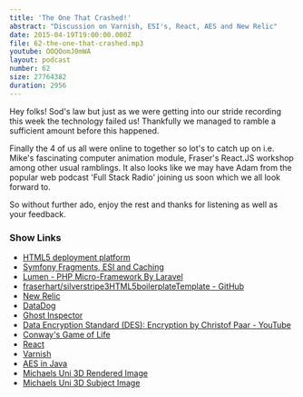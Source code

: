 ```yaml
---
title: 'The One That Crashed!'
abstract: "Discussion on Varnish, ESI's, React, AES and New Relic"
date: 2015-04-19T19:00:00.000Z
file: 62-the-one-that-crashed.mp3
youtube: OOQOomJ0mWA
layout: podcast
number: 62
size: 27764382
duration: 2956
---
```


Hey folks! Sod's law but just as we were getting into our stride recording this week the technology failed us! Thankfully we managed to ramble a sufficient amount before this happened.

Finally the 4 of us all were online to together so lot's to catch up on i.e. Mike's fascinating computer animation module, Fraser's React.JS workshop among other usual ramblings. It also looks like we may have Adam from the popular web podcast 'Full Stack Radio' joining us soon which we all look forward to.

So without further ado, enjoy the rest and thanks for listening as well as your feedback.

### Show Links

- [HTML5 deployment platform](https://www.ludei.com/cocoonjs/)
- [Symfony Fragments, ESI and Caching](https://knpuniversity.com/screencast/new-symfony-2.2/fragments-esi-caching)
- [Lumen - PHP Micro-Framework By Laravel](http://lumen.laravel.com/)
- [fraserhart/silverstripe3HTML5boilerplateTemplate - GitHub](https://github.com/fraserhart/silverstripe3HTML5boilerplateTemplate)
- [New Relic](http://newrelic.com/)
- [DataDog](https://www.datadoghq.com/)
- [Ghost Inspector](https://ghostinspector.com/)
- [Data Encryption Standard (DES): Encryption by Christof Paar - YouTube](https://www.youtube.com/watch?v=kPBJIhpcZgE)
- [Conway's Game of Life](http://en.wikipedia.org/wiki/Conway%27s_Game_of_Life)
- [React](https://facebook.github.io/react/)
- [Varnish](https://www.varnish-cache.org/)
- [AES in Java](https://dl.dropboxusercontent.com/u/31222469/blog/crypto/AES.java)
- [Michaels Uni 3D Rendered Image](http://michaelbudd.org/renderedImage.png)
- [Michaels Uni 3D Subject Image](http://michaelbudd.org/mainAssignmentImage.jpg)
